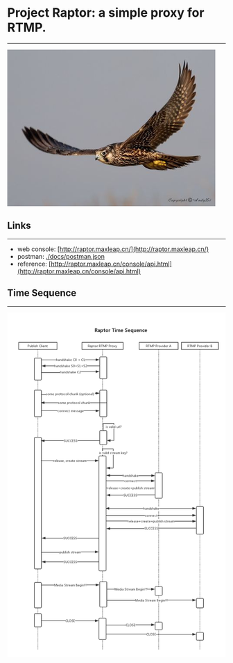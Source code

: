 # Project Raptor: a simple proxy for RTMP.
----------------------------------
![raptor](./docs/raptor.jpg "raptor")

## Links
--------------------------------------------
- web console: [http://raptor.maxleap.cn/](http://raptor.maxleap.cn/)
- postman: [./docs/postman.json](./docs/postman.json)
- reference: [http://raptor.maxleap.cn/console/api.html](http://raptor.maxleap.cn/console/api.html)

## Time Sequence
----------------------------------
![time sequence diagram.](./docs/timeseq.png "time sequence")
